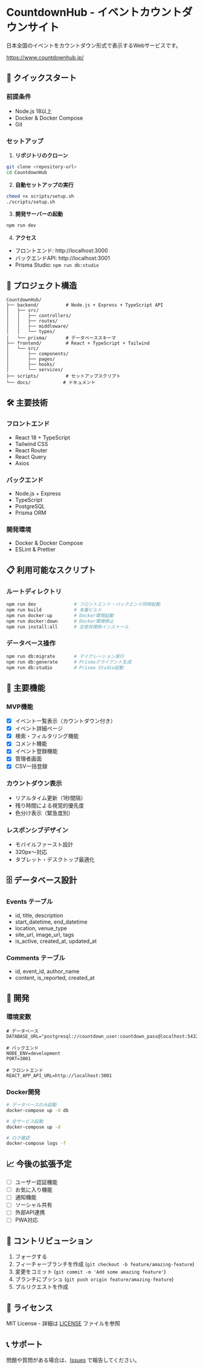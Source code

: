 # CountdownHub - イベントカウントダウンサイト

日本全国のイベントをカウントダウン形式で表示するWebサービスです。

https://www.countdownhub.jp/

## 🚀 クイックスタート

### 前提条件
- Node.js 18以上
- Docker & Docker Compose
- Git

### セットアップ

1. **リポジトリのクローン**
```bash
git clone <repository-url>
cd CountdownHub
```

2. **自動セットアップの実行**
```bash
chmod +x scripts/setup.sh
./scripts/setup.sh
```

3. **開発サーバーの起動**
```bash
npm run dev
```

4. **アクセス**
- フロントエンド: http://localhost:3000
- バックエンドAPI: http://localhost:3001
- Prisma Studio: `npm run db:studio`

## 📁 プロジェクト構造

```
CountdownHub/
├── backend/          # Node.js + Express + TypeScript API
│   ├── src/
│   │   ├── controllers/
│   │   ├── routes/
│   │   ├── middleware/
│   │   └── types/
│   └── prisma/       # データベーススキーマ
├── frontend/         # React + TypeScript + Tailwind
│   └── src/
│       ├── components/
│       ├── pages/
│       ├── hooks/
│       └── services/
├── scripts/          # セットアップスクリプト
└── docs/            # ドキュメント
```

## 🛠️ 主要技術

### フロントエンド
- React 18 + TypeScript
- Tailwind CSS
- React Router
- React Query
- Axios

### バックエンド
- Node.js + Express
- TypeScript
- PostgreSQL
- Prisma ORM

### 開発環境
- Docker & Docker Compose
- ESLint & Prettier

## 📋 利用可能なスクリプト

### ルートディレクトリ
```bash
npm run dev              # フロントエンド・バックエンド同時起動
npm run build            # 本番ビルド
npm run docker:up        # Docker環境起動
npm run docker:down      # Docker環境停止
npm run install:all      # 全依存関係インストール
```

### データベース操作
```bash
npm run db:migrate       # マイグレーション実行
npm run db:generate      # Prismaクライアント生成
npm run db:studio        # Prisma Studio起動
```

## 🎯 主要機能

### MVP機能
- [x] イベント一覧表示（カウントダウン付き）
- [x] イベント詳細ページ
- [x] 検索・フィルタリング機能
- [x] コメント機能
- [x] イベント登録機能
- [x] 管理者画面
- [x] CSV一括登録

### カウントダウン表示
- リアルタイム更新（1秒間隔）
- 残り時間による視覚的優先度
- 色分け表示（緊急度別）

### レスポンシブデザイン
- モバイルファースト設計
- 320px～対応
- タブレット・デスクトップ最適化

## 🗄️ データベース設計

### Events テーブル
- id, title, description
- start_datetime, end_datetime
- location, venue_type
- site_url, image_url, tags
- is_active, created_at, updated_at

### Comments テーブル
- id, event_id, author_name
- content, is_reported, created_at

## 🔧 開発

### 環境変数
```env
# データベース
DATABASE_URL="postgresql://countdown_user:countdown_pass@localhost:5432/countdown_hub"

# バックエンド
NODE_ENV=development
PORT=3001

# フロントエンド
REACT_APP_API_URL=http://localhost:3001
```

### Docker開発
```bash
# データベースのみ起動
docker-compose up -d db

# 全サービス起動
docker-compose up -d

# ログ確認
docker-compose logs -f
```

## 📈 今後の拡張予定

- [ ] ユーザー認証機能
- [ ] お気に入り機能
- [ ] 通知機能
- [ ] ソーシャル共有
- [ ] 外部API連携
- [ ] PWA対応

## 🤝 コントリビューション

1. フォークする
2. フィーチャーブランチを作成 (`git checkout -b feature/amazing-feature`)
3. 変更をコミット (`git commit -m 'Add some amazing feature'`)
4. ブランチにプッシュ (`git push origin feature/amazing-feature`)
5. プルリクエストを作成

## 📄 ライセンス

MIT License - 詳細は [LICENSE](LICENSE) ファイルを参照

## 📞 サポート

問題や質問がある場合は、[Issues](https://github.com/your-repo/CountdownHub/issues) で報告してください。
